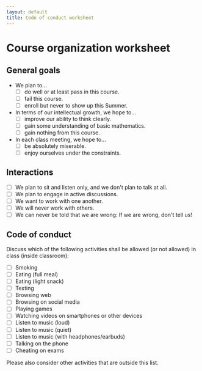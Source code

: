```yaml
---
layout: default
title: Code of conduct worksheet
---
```


# Course organization worksheet

## General goals

- We plan to...
  - [ ] do well or at least pass in this course.
  - [ ] fail this course.
  - [ ] enroll but never to show up this Summer.
- In terms of our intellectual growth, we hope to...
  - [ ] improve our ability to think clearly.
  - [ ] gain some understanding of basic mathematics.
  - [ ] gain nothing from this course.
- In each class meeting, we hope to...
  - [ ] be absolutely miserable.
  - [ ] enjoy ourselves under the constraints.

## Interactions

- [ ] We plan to sit and listen only, and we don't plan to talk at all.
- [ ] We plan to engage in active discussions.
- [ ] We want to work with one another.
- [ ] We will never work with others.
- [ ] We can never be told that we are wrong: If we are wrong, don't tell us!

## Code of conduct

Discuss which of the following activities
shall be allowed (or not allowed)
in class (inside classroom):

- [ ] Smoking
- [ ] Eating (full meal)
- [ ] Eating (light snack)
- [ ] Texting
- [ ] Browsing web
- [ ] Browsing on social media
- [ ] Playing games
- [ ] Watching videos on smartphones or other devices
- [ ] Listen to music (loud)
- [ ] Listen to music (quiet)
- [ ] Listen to music (with headphones/earbuds)
- [ ] Talking on the phone
- [ ] Cheating on exams

Please also consider other activities that are outside this list.